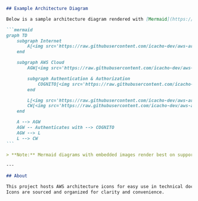 ````markdown name=README.md
## Example Architecture Diagram

Below is a sample architecture diagram rendered with [Mermaid](https://mermaid-js.github.io/mermaid/#/) and using icons from this repository:

```mermaid
graph TD
    subgraph Internet
        A[<img src='https://raw.githubusercontent.com/icacho-dev/aws-architecture-icons/main/Resource-Icons_02072025/Res_General-Icons/Res_48_Light/Res_Users_48_Light.svg' width='40px'><br>cURL / Client]
    end

    subgraph AWS Cloud
        AGW[<img src='https://raw.githubusercontent.com/icacho-dev/aws-architecture-icons/refs/heads/main/Architecture-Service-Icons_02072025/Arch_Networking-Content-Delivery/48/Arch_Amazon-API-Gateway_48.svg' width='40px'><br>API Gateway<br>Handles GET /greet]

        subgraph Authentication & Authorization
            COGNITO[<img src='https://raw.githubusercontent.com/icacho-dev/aws-architecture-icons/main/Architecture-Service-Icons_02072025/Arch_Security-Identity-Compliance/48/Arch_Amazon-Cognito_48.svg' width='40px'><br>Amazon Cognito<br>User Pools]
        end

        L[<img src='https://raw.githubusercontent.com/icacho-dev/aws-architecture-icons/main/Architecture-Service-Icons_02072025/Arch_Compute/48/Arch_AWS-Lambda_48.svg' width='40px'><br>AWS Lambda<br>NestJS API]
        CW[<img src='https://raw.githubusercontent.com/icacho-dev/aws-architecture-icons/main/Architecture-Service-Icons_02072025/Arch_Management-Governance/48/Arch_Amazon-CloudWatch_48.svg' width='40px'><br>CloudWatch Logs<br>Logs & Metrics]
    end

    A --> AGW
    AGW -- Authenticates with --> COGNITO
    AGW --> L
    L --> CW
```

> **Note:** Mermaid diagrams with embedded images render best on supported platforms. For GitHub, you may need to use a browser extension or render the diagram externally.

---

## About

This project hosts AWS architecture icons for easy use in technical documentation and diagrams.  
Icons are sourced and organized for clarity and convenience.
````